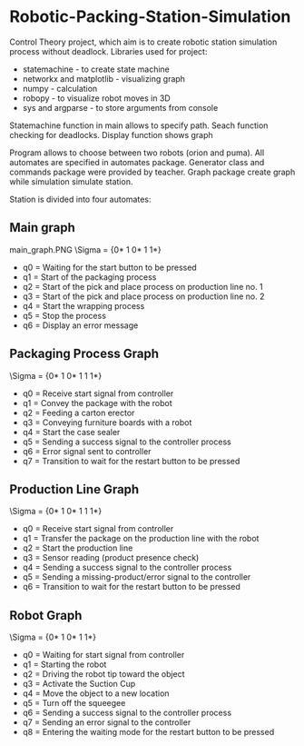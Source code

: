 # Robotic-Packing-Station-Simulation
Control Theory project, which aim is to create robotic station simulation process without deadlock.
Libraries used for project:
* statemachine - to create state machine
* networkx and matplotlib - visualizing graph
* numpy - calculation
* robopy - to visualize robot moves in 3D
* sys and argparse - to store arguments from console

Statemachine function in main allows to specify path.
Seach function checking for deadlocks.
Display function shows graph

Program allows to choose between two robots (orion and puma).
All automates are specified in automates package. Generator class and commands package were provided by teacher.
Graph package create graph while simulation simulate station.

Station is divided into four automates:
## Main graph 
main_graph.PNG
\Sigma = {0* 1 0* 1 1*}
* q0 = Waiting for the start button to be pressed
* q1 = Start of the packaging process
* q2 = Start of the pick and place process on production line no. 1
* q3 = Start of the pick and place process on production line no. 2
* q4 = Start the wrapping process
* q5 = Stop the process
* q6 = Display an error message

## Packaging Process Graph
\Sigma  =  {0* 1 0* 1 1 1*}
* q0 = Receive start signal from controller
* q1 = Convey the package with the robot
* q2 = Feeding a carton erector
* q3 = Conveying furniture boards with a robot
* q4 = Start the case sealer
* q5 = Sending a success signal to the controller 
process
* q6 = Error signal sent to controller 
* q7 = Transition to wait for the restart button to be pressed

## Production Line Graph
\Sigma  = {0* 1 0* 1 1 1*}
* q0 = Receive start signal from controller 
* q1 = Transfer the package on the production line with the robot
* q2 = Start the production line
* q3 = Sensor reading (product presence check)
* q4 = Sending a success signal to the controller 
process
* q5 = Sending a missing-product/error signal to the controller 
* q6 = Transition to wait for the restart button to be pressed

## Robot Graph
\Sigma  = {0* 1 0* 1 1*}
* q0 = Waiting for start signal from controller
* q1 = Starting the robot
* q2 = Driving the robot tip toward the object
* q3 = Activate the Suction Cup
* q4 = Move the object to a new location
* q5 = Turn off the squeegee
* q6 = Sending a success signal to the controller 
process
* q7 = Sending an error signal to the controller 
* q8 = Entering the waiting mode for the restart button to be pressed
